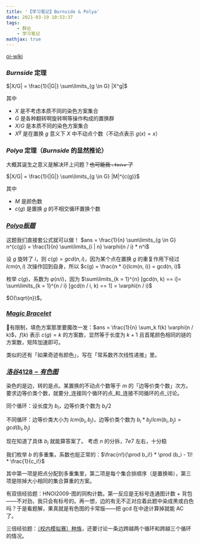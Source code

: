 ```yaml
---
title: '【学习笔记】Burnside & Polya'
date: 2021-03-19 10:53:37
tags:
    - 群论
    - 学习笔记
mathjax: true
---
```


[oi-wiki](https://oi-wiki.org/math/permutation-group/)

### $Burnside$ 定理

$|X/G| = \frac{1}{|G|} \sum\limits_{g \in G} |X^g|$

其中
* $X$ 是不考虑本质不同的染色方案集合
* $G$ 是各种翻转啊旋转啊等操作构成的置换群
* $X/G$ 是本质不同的染色方案集合
* $X^g$ 是在置换 $g$ 意义下 $X$ 中不动点个数（不动点表示 $g(x) = x$）

### $Polya$ 定理（$Burnside$ 的显然推论）

大概其诞生之意义是解决环上问题？~~也可能我 $\mathcal{Naive}$ 了~~

$|X/G| = \frac{1}{|G|} \sum\limits_{g \in G} |M|^{c(g)}$

其中
* $M$ 是颜色数
* $c(g)$ 是置换 $g$ 的不相交循环置换个数

### [$Polya 板题$](https://www.luogu.com.cn/problem/P4980)

这题我们直接套公式就可以做！
$ans = \frac{1}{n} \sum\limits_{g \in G} n^{c(g)} = \frac{1}{n} \sum\limits_{i | n} \varphi(n / i) * n^i$

设 $g$ 旋转了 $i$，则 $c(g) = gcd(n, i)$，因为某个点在置换 $g$ 的重复作用下经过 $lcm(n, i)$ 次操作回到自身，所以 $c(g) = \frac{n * i}{lcm(n, i)} = gcd(n, i)$

枚举 $c(g)$，系数为 $\varphi(n / i)$，因为 
$\sum\limits_{k = 1}^{n} [gcd(n, k) == i]= \sum\limits_{k = 1}^{n / i} [gcd(n / i, k) == 1] = \varphi(n / i)$

$O(\sqrt{n})$。

### [$Magic\ Bracelet$](https://vjudge.net/problem/POJ-2888)

有限制，填色方案那里要魔改一发：$ans = \frac{1}{n} \sum_k f(k) \varphi(n / k)$，$f(k)$ 表示 $c(g) = k$ 的方案数，显然等于长度为 $k + 1$ 且首尾颜色相同的链的方案数，矩阵加速即可。

类似的还有「如果奇迹有颜色」，写在「常系数齐次线性递推」里。

### [$洛谷4128-有色图$](https://www.luogu.com.cn/problem/P4128)

染色的是边，转的是点。某置换的不动点个数等于 $m$ 的「边等价类个数」次方。要求边等价类个数，就要分_连接同个循环的点_和_连接不同循环的点_讨论。

同个循环：设长度为 $b_i$，边等价类个数为 $b_i / 2$

不同循环：边等价类大小为 $lcm(b_i, b_j)$，边等价类个数为 $b_i * b_j / lcm(b_i, b_j) = gcd(b_i, b_j)$

现在知道了具体 $b_i$ 就能算答案了。
考虑 $n$ 的分拆，$7e7$ 左右，十分稳

我们枚举 $b$ 的多重集，系数也挺正常的：$\frac{n!}{\prod b_i!} * \prod (b_i - 1)! * \frac{1}{c_i!}$

其中第一项是把点分配到多重集里，第二项是每个集合排顺序（是置换嘛），第三项是除掉大小相同的集合算重的方案。

有双倍经验题：HNOI2009-图的同构计数。第一反应是无标号连通图计数 + 背包——不对劲，我只会有标号的。再一想，边的有无不正对应着此题中染成黑或白色吗？于是看题解，果真就是有色图的卡常版——把 gcd 在中途计算掉就能 AC 了。

三倍经验题：[（校内模拟赛）种族](https://dev.xjoi.net/contest/1633/problem/2)，还要讨论一条边跨越两个循环和跨越三个循环的情况。